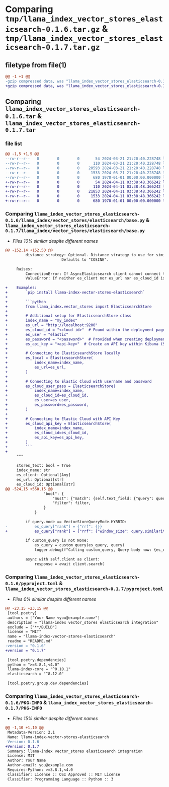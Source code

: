 # Comparing `tmp/llama_index_vector_stores_elasticsearch-0.1.6.tar.gz` & `tmp/llama_index_vector_stores_elasticsearch-0.1.7.tar.gz`

## filetype from file(1)

```diff
@@ -1 +1 @@
-gzip compressed data, was "llama_index_vector_stores_elasticsearch-0.1.6.tar", max compression
+gzip compressed data, was "llama_index_vector_stores_elasticsearch-0.1.7.tar", max compression
```

## Comparing `llama_index_vector_stores_elasticsearch-0.1.6.tar` & `llama_index_vector_stores_elasticsearch-0.1.7.tar`

### file list

```diff
@@ -1,5 +1,5 @@
--rw-r--r--   0        0        0       54 2024-03-21 21:20:40.228748 llama_index_vector_stores_elasticsearch-0.1.6/README.md
--rw-r--r--   0        0        0      110 2024-03-21 21:20:40.228748 llama_index_vector_stores_elasticsearch-0.1.6/llama_index/vector_stores/elasticsearch/__init__.py
--rw-r--r--   0        0        0    20593 2024-03-21 21:20:40.228748 llama_index_vector_stores_elasticsearch-0.1.6/llama_index/vector_stores/elasticsearch/base.py
--rw-r--r--   0        0        0     1533 2024-03-21 21:20:40.228748 llama_index_vector_stores_elasticsearch-0.1.6/pyproject.toml
--rw-r--r--   0        0        0      680 1970-01-01 00:00:00.000000 llama_index_vector_stores_elasticsearch-0.1.6/PKG-INFO
+-rw-r--r--   0        0        0       54 2024-04-11 03:38:48.366242 llama_index_vector_stores_elasticsearch-0.1.7/README.md
+-rw-r--r--   0        0        0      110 2024-04-11 03:38:48.366242 llama_index_vector_stores_elasticsearch-0.1.7/llama_index/vector_stores/elasticsearch/__init__.py
+-rw-r--r--   0        0        0    21853 2024-04-11 03:38:48.366242 llama_index_vector_stores_elasticsearch-0.1.7/llama_index/vector_stores/elasticsearch/base.py
+-rw-r--r--   0        0        0     1533 2024-04-11 03:38:48.366242 llama_index_vector_stores_elasticsearch-0.1.7/pyproject.toml
+-rw-r--r--   0        0        0      680 1970-01-01 00:00:00.000000 llama_index_vector_stores_elasticsearch-0.1.7/PKG-INFO
```

### Comparing `llama_index_vector_stores_elasticsearch-0.1.6/llama_index/vector_stores/elasticsearch/base.py` & `llama_index_vector_stores_elasticsearch-0.1.7/llama_index/vector_stores/elasticsearch/base.py`

 * *Files 10% similar despite different names*

```diff
@@ -152,14 +152,50 @@
         distance_strategy: Optional. Distance strategy to use for similarity search.
                         Defaults to "COSINE".
 
     Raises:
         ConnectionError: If AsyncElasticsearch client cannot connect to Elasticsearch.
         ValueError: If neither es_client nor es_url nor es_cloud_id is provided.
 
+    Examples:
+        `pip install llama-index-vector-stores-elasticsearch`
+
+        ```python
+        from llama_index.vector_stores import ElasticsearchStore
+
+        # Additional setup for ElasticsearchStore class
+        index_name = "my_index"
+        es_url = "http://localhost:9200"
+        es_cloud_id = "<cloud-id>"  # Found within the deployment page
+        es_user = "elastic"
+        es_password = "<password>"  # Provided when creating deployment or can be reset
+        es_api_key = "<api-key>"  # Create an API key within Kibana (Security -> API Keys)
+
+        # Connecting to ElasticsearchStore locally
+        es_local = ElasticsearchStore(
+            index_name=index_name,
+            es_url=es_url,
+        )
+
+        # Connecting to Elastic Cloud with username and password
+        es_cloud_user_pass = ElasticsearchStore(
+            index_name=index_name,
+            es_cloud_id=es_cloud_id,
+            es_user=es_user,
+            es_password=es_password,
+        )
+
+        # Connecting to Elastic Cloud with API Key
+        es_cloud_api_key = ElasticsearchStore(
+            index_name=index_name,
+            es_cloud_id=es_cloud_id,
+            es_api_key=es_api_key,
+        )
+        ```
+
     """
 
     stores_text: bool = True
     index_name: str
     es_client: Optional[Any]
     es_url: Optional[str]
     es_cloud_id: Optional[str]
@@ -524,15 +560,15 @@
                 "bool": {
                     "must": {"match": {self.text_field: {"query": query.query_str}}},
                     "filter": filter,
                 }
             }
 
         if query.mode == VectorStoreQueryMode.HYBRID:
-            es_query["rank"] = {"rrf": {}}
+            es_query["rank"] = {"rrf": {"window_size": query.similarity_top_k}}
 
         if custom_query is not None:
             es_query = custom_query(es_query, query)
             logger.debug(f"Calling custom_query, Query body now: {es_query}")
 
         async with self.client as client:
             response = await client.search(
```

### Comparing `llama_index_vector_stores_elasticsearch-0.1.6/pyproject.toml` & `llama_index_vector_stores_elasticsearch-0.1.7/pyproject.toml`

 * *Files 0% similar despite different names*

```diff
@@ -23,15 +23,15 @@
 [tool.poetry]
 authors = ["Your Name <you@example.com>"]
 description = "llama-index vector_stores elasticsearch integration"
 exclude = ["**/BUILD"]
 license = "MIT"
 name = "llama-index-vector-stores-elasticsearch"
 readme = "README.md"
-version = "0.1.6"
+version = "0.1.7"
 
 [tool.poetry.dependencies]
 python = ">=3.8.1,<4.0"
 llama-index-core = "^0.10.1"
 elasticsearch = "^8.12.0"
 
 [tool.poetry.group.dev.dependencies]
```

### Comparing `llama_index_vector_stores_elasticsearch-0.1.6/PKG-INFO` & `llama_index_vector_stores_elasticsearch-0.1.7/PKG-INFO`

 * *Files 15% similar despite different names*

```diff
@@ -1,10 +1,10 @@
 Metadata-Version: 2.1
 Name: llama-index-vector-stores-elasticsearch
-Version: 0.1.6
+Version: 0.1.7
 Summary: llama-index vector_stores elasticsearch integration
 License: MIT
 Author: Your Name
 Author-email: you@example.com
 Requires-Python: >=3.8.1,<4.0
 Classifier: License :: OSI Approved :: MIT License
 Classifier: Programming Language :: Python :: 3
```

